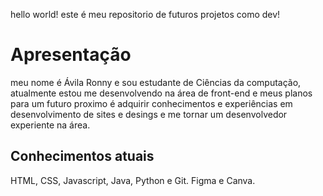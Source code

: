 hello world! este é meu repositorio de futuros projetos como dev!

# Apresentação

meu nome é Ávila Ronny e sou estudante de Ciências da computação, atualmente estou me desenvolvendo na área de front-end e meus planos para um futuro proximo é adquirir conhecimentos e experiências em desenvolvimento de sites e desings e me tornar um desenvolvedor experiente na área.

## Conhecimentos atuais

HTML, CSS, Javascript, Java, Python e Git.
Figma e Canva.
